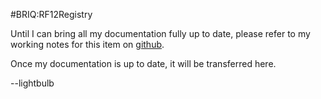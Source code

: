 #BRIQ:RF12Registry

Until I can bring all my documentation fully up to date, please refer
to my working notes for this item on [github](http://thedistractor.github.io/housemon/rf12registry.html).

Once my documentation is up to date, it will be transferred here. 

--lightbulb

